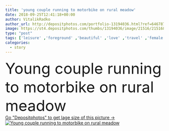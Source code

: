 ```yaml
---
title: 'young couple running to motorbike on rural meadow'
date: 2018-09-25T12:41:18+00:00
author: VitalikRadko
author_url: http://depositphotos.com/portfolio-13194036.html?ref=64678756
image: https://st4.depositphotos.com/thumbs/13194036/image/21516/215168154/api_thumb_450.jpg?forcejpeg=true
type: "post"
tags: ['leisure' ,'foreground' ,'beautiful' ,'love' ,'travel' ,'female' ,'grass' ,'people' ,'meadow' ,'outdoors' ,'field' ,'nature' ,'caucasian' ,'transport' ,'transportation' ,'flora' ,'friendship' ,'male' ,'man' ,'retro' ,'vintage' ,'rest' ,'relax' ,'couple' ,'stylish' ,'woman' ,'together' ,'togetherness' ,'journey' ,'run' ,'attractive' ,'handsome' ,'trip' ,'running' ,'closeness' ,'candid' ,'tenderness' ,'motorbike' ,'motorcycle' ,'lovers' ,'relationship' ,'boyfriend' ,'girlfriend' ,'young adult' ,'Motor vehicle' ,'love story' ]
categories: 
  - story
---
```

<div aling="center">
            <font size="60"> Young couple running to motorbike on rural meadow</font>   
</div>
<div>
    <a href='https://depositphotos.com/215168154/stock-photo-young-couple-running-motorbike-rural.html?ref=64678756' target=_blank > Go "Depositphotos" to get lage size of this picture ->
        <img href='https://depositphotos.com/215168154/stock-photo-young-couple-running-motorbike-rural.html?ref=64678756' src='https://st4.depositphotos.com/13194036/21516/i/950/depositphotos_215168154-stock-photo-young-couple-running-motorbike-rural.jpg?forcejpeg=true' alt='Young couple running to motorbike on rural meadow' >
    </a>
</div>
